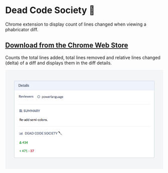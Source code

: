 # Dead Code Society 🔪

Chrome extension to display count of lines changed when viewing a phabricator diff.

## [Download from the Chrome Web Store](https://chrome.google.com/webstore/detail/dead-code-society/cmbcdghbiahaepmiebkghbllhbkgigni/)

Counts the total lines added, total lines removed and relative lines changed (delta) of a diff and displays them in the diff details.

![Screenshot](screenshot.png)
